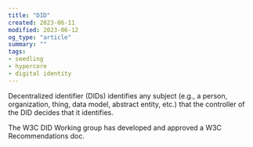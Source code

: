 ```yaml
---
title: "DID"
created: 2023-06-11
modified: 2023-06-12
og_type: "article"
summary: ""
tags:
- seedling
- hypercore
- digital identity
---
```


Decentralized identifier (DIDs) identifies any subject (e.g., a person, organization, thing, data model, abstract entity, etc.) that the controller of the DID decides that it identifies.

The W3C DID Working group has developed and approved a W3C Recommendations doc.